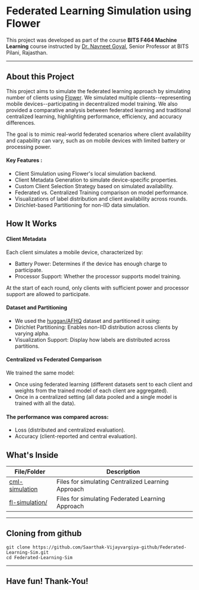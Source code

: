 # Federated Learning Simulation using Flower

This project was developed as part of the course **BITS F464 Machine Learning** course instructed by [Dr. Navneet Goyal](https://www.bits-pilani.ac.in/pilani/navneet-goyal), Senior Professor at BITS Pilani, Rajasthan.

---
## About this Project

This project aims to simulate the federated learning approach by simulating number of clients using [Flower](https://flower.ai/). We simulated multiple clients--representing mobile devices--participating in decentralized model training. We also provided a comparative analysis between federated learning and traditional centralized learning, highlighting performance, efficiency, and accuracy differences.

The goal is to mimic real-world federated scenarios where client availability and capability can vary, such as on mobile devices with limited battery or processing power.

#### Key Features :

- Client Simulation using Flower's local simulation backend.
- Client Metadata Generation to simulate device-specific properties.
- Custom Client Selection Strategy based on simulated availability.
- Federated vs. Centralized Training comparison on model performance.
- Visualizations of label distribution and client availability across rounds.
- Dirichlet-based Partitioning for non-IID data simulation.

## How It Works

#### Client Metadata
Each client simulates a mobile device, characterized by:
- Battery Power: Determines if the device has enough charge to participate.
- Processor Support: Whether the processor supports model training.

At the start of each round, only clients with sufficient power and processor support are allowed to participate.

#### Dataset and Partitioning
- We used the [huggan/AFHQ](https://huggingface.co/datasets/huggan/AFHQ) dataset and partitioned it using:
- Dirichlet Partitioning: Enables non-IID distribution across clients by varying alpha.
- Visualization Support: Display how labels are distributed across partitions.

#### Centralized vs Federated Comparison
We trained the same model:
- Once using federated learning (different datasets sent to each client and weights from the trained model of each client are aggregated).
- Once in a centralized setting (all data pooled and a single model is trained with all the data).

#### The performance was compared across:
- Loss (distributed and centralized evaluation).
- Accuracy (client-reported and central evaluation).

## What's Inside

| File/Folder | Description |
| ---- | ---------- |
| [cml-simulation](cml-simulation/) | Files for simulating Centralized Learning Approach |
| [fl-simulation/](fl-simulation/) | Files for simulating Federated Learning Approach |

---
## Cloning from github
```
git clone https://github.com/Saarthak-Vijayvargiya-github/Federated-Learning-Sim.git
cd Federated-Learning-Sim
```

---
## Have fun! Thank-You!
